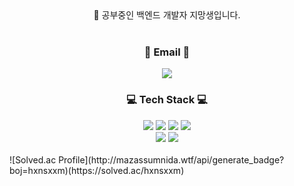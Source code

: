 <div align="center">
👋 공부중인 백엔드 개발자 지망생입니다.
<br><br>
  <h3>📩 Email 📩</h3>
  <a href="mailto:hansaemj20@gmail.com" target="_blank"><img src="https://img.shields.io/badge/hansaemj20@gmail.com-EA4335?style=flat-square&logo=Gmail&logoColor=white"/></a>
<br>
  <h3>💻 Tech Stack 💻</h3>
<img src="https://img.shields.io/badge/JAVA-007396?style=flat-square&logo=Java&logoColor=white">
<img src="https://img.shields.io/badge/Spring-6DB33F?style=flat-square&logo=Spring&logoColor=white">
<img src="https://img.shields.io/badge/SpringBoot-6DB33F?style=flat-square&logo=SpringBoot&logoColor=white"/>
<img src="https://img.shields.io/badge/MySQL-4479A1?style=flat-squaree&logo=MySQL&logoColor=white">
<br>
  
<img src="https://img.shields.io/badge/Git-F05032?style=flat-square&logo=Git&logoColor=white"/>
<img src="https://img.shields.io/badge/GitHub-181717?style=flat-square&logo=GitHub&logoColor=white"/>


<!--
**hxnsxxm/hxnsxxm** is a ✨ _special_ ✨ repository because its `README.md` (this file) appears on your GitHub profile.

Here are some ideas to get you started:

- 🔭 I’m currently working on ...
- 🌱 I’m currently learning ...
- 👯 I’m looking to collaborate on ...
- 🤔 I’m looking for help with ...
- 💬 Ask me about ...
- 📫 How to reach me: ...
- 😄 Pronouns: ...
- ⚡ Fun fact: ...
-->
</div>

<br>
![Solved.ac Profile](http://mazassumnida.wtf/api/generate_badge?boj=hxnsxxm)(https://solved.ac/hxnsxxm)
